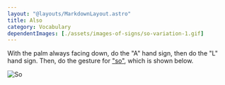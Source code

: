 ```yaml
---
layout: "@layouts/MarkdownLayout.astro"
title: Also
category: Vocabulary
dependentImages: [./assets/images-of-signs/so-variation-1.gif]
---
```


With the palm always facing down, do the "A" hand sign,
then do the "L" hand sign. Then, do the gesture for ["so"](./so),
which is shown below.

![So](@signs/so-variation-1.gif)
